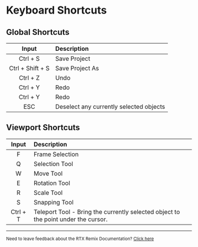 # Keyboard Shortcuts

## Global Shortcuts

|      Input       | Description                             |
|:----------------:|:----------------------------------------|
|     Ctrl + S     | Save Project                            |
| Ctrl + Shift + S | Save Project As                         |
|     Ctrl + Z     | Undo                                    |
|     Ctrl + Y     | Redo                                    |
|     Ctrl + Y     | Redo                                    |
|       ESC        | Deselect any currently selected objects |

## Viewport Shortcuts

|  Input   | Description                                                                        |
|:--------:|:-----------------------------------------------------------------------------------|
|    F     | Frame Selection                                                                    |
|    Q     | Selection Tool                                                                     |
|    W     | Move Tool                                                                          |
|    E     | Rotation Tool                                                                      |
|    R     | Scale Tool                                                                         |
|    S     | Snapping Tool                                                                      |
| Ctrl + T | Teleport Tool - Bring the currently selected object to the point under the cursor. |

***
<sub> Need to leave feedback about the RTX Remix Documentation?  [Click here](https://github.com/NVIDIAGameWorks/rtx-remix/issues/new?assignees=nvdamien&labels=documentation%2Cfeedback%2Ctriage&projects=&template=documentation_feedback.yml&title=%5BDocumentation+feedback%5D%3A+) </sub>
